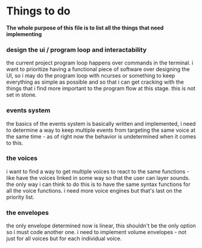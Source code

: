 # Things to do

**The whole purpose of this file is to list all the things that need implementing**

### design the ui / program loop and interactability 
the current project program loop happens over commands in the terminal. i want to prioritize having a functional piece of software over designing the UI, so i may do the program loop with ncurses or something to keep everything as simple as possible and so that i can get cracking with the things that i find more important to the program flow at this stage. this is not set in stone. 

### events system
the basics of the events system is basically written and implemented, i need to determine a way to keep multiple events from targeting the same voice at the same time - as of right now the behavior is undetermined when it comes to this. 


### the voices
i want to find a way to get multiple voices to react to the same functions - like have the voices linked in some way so that the user can layer sounds. the only way i can think to do this is to have the same syntax functions for all the voice functions. 
i need more voice engines but that's last on the priority list. 

### the envelopes
the only envelope determined now is linear, this shouldn't be the only option so i must code another one. i need to implement volume envelopes - not just for all voices but for each individual voice. 